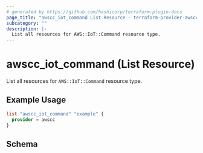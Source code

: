 ```yaml
---
# generated by https://github.com/hashicorp/terraform-plugin-docs
page_title: "awscc_iot_command List Resource - terraform-provider-awscc"
subcategory: ""
description: |-
  List all resources for AWS::IoT::Command resource type.
---
```


# awscc_iot_command (List Resource)

List all resources for `AWS::IoT::Command` resource type.

## Example Usage

```terraform
list "awscc_iot_command" "example" {
  provider = awscc
}
```

<!-- schema generated by tfplugindocs -->
## Schema

